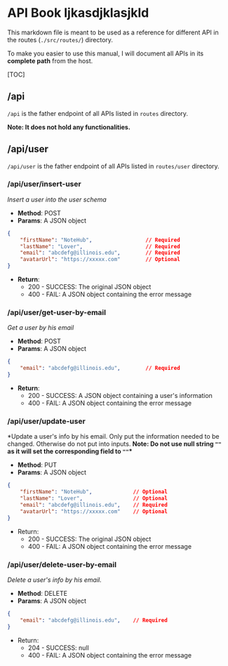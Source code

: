 # API Book ljkasdjklasjkld

This markdown file is meant to be used as a reference for different API in the routes (`./src/routes/`) directory.

To make you easier to use this manual, I will document all APIs in its **complete path** from the host.

[TOC]

## /api

`/api` is the father endpoint of all APIs listed in `routes` directory.

**Note: It does not hold any functionalities.**

## /api/user

`/api/user` is the father endpoint of all APIs listed in `routes/user` directory.

### /api/user/insert-user

_Insert a user into the user schema_

- **Method**: POST
- **Params**: A JSON object

```JSON
{
    "firstName": "NoteHub",					// Required
    "lastName": "Lover",					// Required
    "email": "abcdefg@illinois.edu",		// Required
    "avatarUrl": "https://xxxxx.com"		// Optional
}
```

- **Return**:
  - 200 - SUCCESS: The original JSON object
  - 400 - FAIL: A JSON object containing the error message

### /api/user/get-user-by-email

_Get a user by his email_

- **Method**: POST
- **Params**: A JSON object

```JSON
{
    "email": "abcdefg@illinois.edu",		// Required
}
```

- **Return**:
  - 200 - SUCCESS: A JSON object containing a user's information
  - 400 - FAIL: A JSON object containing the error message

### /api/user/update-user

\*Update a user's info by his email. Only put the information needed to be changed. Otherwise do not put into inputs. **Note: Do not use null string `""` as it will set the corresponding field to `""`\***

- **Method**: PUT
- **Params**: A JSON object

```JSON
{
    "firstName": "NoteHub", 			// Optional
    "lastName": "Lover",				// Optional
    "email": "abcdefg@illinois.edu",	// Required
    "avatarUrl": "https://xxxxx.com"	// Optional
}
```

- Return:
  - 200 - SUCCESS: The original JSON object
  - 400 - FAIL: A JSON object containing the error message

### /api/user/delete-user-by-email

_Delete a user's info by his email._

- **Method**: DELETE
- **Params**: A JSON object

```JSON
{
    "email": "abcdefg@illinois.edu",	// Required
}
```

- Return:
  - 204 - SUCCESS: null
  - 400 - FAIL: A JSON object containing the error message
